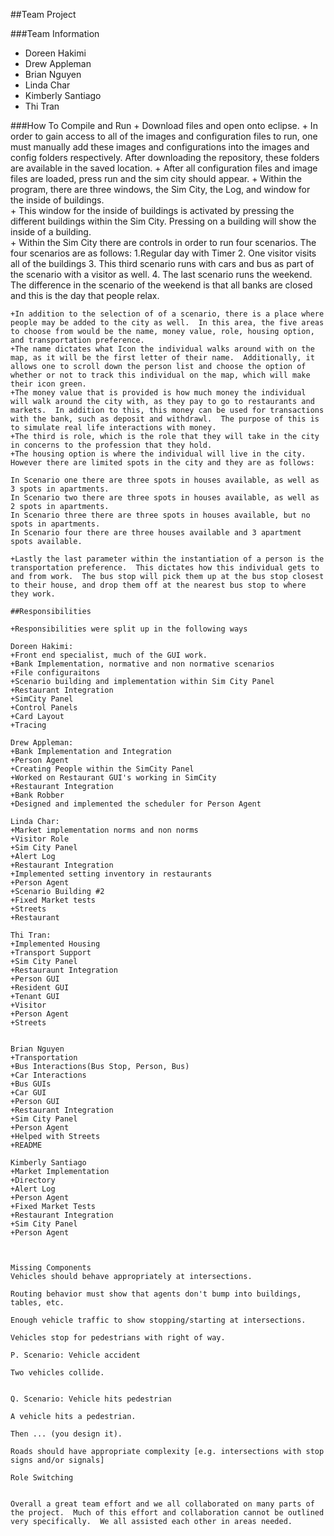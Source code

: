 ##Team Project

###Team Information
  + Doreen Hakimi
  + Drew Appleman
  + Brian Nguyen
  + Linda Char 
  + Kimberly Santiago 
  + Thi Tran
  
  



###How To Compile and Run
	+ Download files and open onto eclipse.
	+ In order to gain access to all of the images and configuration files to run, one must manually add these images and configurations into the images and config folders respectively.  After downloading the repository, these folders are available in the saved location.
	+ After all configuration files and image files are loaded, press run and the sim city should appear. 
	+ Within the program, there are three windows, the Sim City, the Log, and window for the inside of buildings.  
	+ This window for the inside of buildings is activated by pressing the different buildings within the Sim City.  Pressing on a building will show the inside of a building.  
	+ Within the Sim City there are controls in order to run four scenarios.  The four scenarios are as follows: 
	1.Regular day with Timer
 	2. One visitor visits all of the buildings 
 	3. This third scenario runs with cars and bus as part of the scenario with a visitor as well. 
 	4. The last scenario runs the weekend.  The difference in the scenario of the weekend is that all banks are closed and this is the day that people relax. 
 	

	+In addition to the selection of of a scenario, there is a place where people may be added to the city as well.  In this area, the five areas to choose from would be the name, money value, role, housing option, and transportation preference.  
	+The name dictates what Icon the individual walks around with on the map, as it will be the first letter of their name.  Additionally, it allows one to scroll down the person list and choose the option of whether or not to track this individual on the map, which will make their icon green.  
	+The money value that is provided is how much money the individual will walk around the city with, as they pay to go to restaurants and markets.  In addition to this, this money can be used for transactions with the bank, such as deposit and withdrawl.  The purpose of this is to simulate real life interactions with money. 
	+The third is role, which is the role that they will take in the city in concerns to the profession that they hold. 
	+The housing option is where the individual will live in the city.  However there are limited spots in the city and they are as follows:
	
	In Scenario one there are three spots in houses available, as well as 3 spots in apartments.
	In Scenario two there are three spots in houses available, as well as 2 spots in apartments.
	In Scenario three there are three spots in houses available, but no spots in apartments.
	In Scenario four there are three houses available and 3 apartment spots available.
	
	+Lastly the last parameter within the instantiation of a person is the transportation preference.  This dictates how this individual gets to and from work.  The bus stop will pick them up at the bus stop closest to their house, and drop them off at the nearest bus stop to where they work. 
	
	##Responsibilities
	
	+Responsibilities were split up in the following ways 
	
	Doreen Hakimi:
	+Front end specialist, much of the GUI work.
	+Bank Implementation, normative and non normative scenarios
	+File configuraitons 
	+Scenario building and implementation within Sim City Panel
	+Restaurant Integration
	+SimCity Panel 
	+Control Panels
	+Card Layout
	+Tracing
	
	Drew Appleman:
	+Bank Implementation and Integration
	+Person Agent
	+Creating People within the SimCity Panel 
	+Worked on Restaurant GUI's working in SimCity
	+Restaurant Integration
	+Bank Robber
	+Designed and implemented the scheduler for Person Agent

	Linda Char:
	+Market implementation norms and non norms
	+Visitor Role
	+Sim City Panel
	+Alert Log
	+Restaurant Integration
	+Implemented setting inventory in restaurants
	+Person Agent
	+Scenario Building #2
	+Fixed Market tests
	+Streets
	+Restaurant 
	
	Thi Tran:
	+Implemented Housing
	+Transport Support 
	+Sim City Panel 
	+Restauraunt Integration
	+Person GUI
	+Resident GUI
	+Tenant GUI
	+Visitor
	+Person Agent
	+Streets
	
	
	Brian Nguyen
	+Transportation 
	+Bus Interactions(Bus Stop, Person, Bus)
	+Car Interactions 
	+Bus GUIs
	+Car GUI
	+Person GUI
	+Restaurant Integration
	+Sim City Panel
	+Person Agent
	+Helped with Streets
	+README
	
	Kimberly Santiago
	+Market Implementation
	+Directory
	+Alert Log
	+Person Agent
	+Fixed Market Tests 
	+Restaurant Integration
	+Sim City Panel
	+Person Agent
	
	
	
	Missing Components
	Vehicles should behave appropriately at intersections.
	
	Routing behavior must show that agents don't bump into buildings, tables, etc.
	
	Enough vehicle traffic to show stopping/starting at intersections.
	
	Vehicles stop for pedestrians with right of way.
	
	P. Scenario: Vehicle accident
	
	Two vehicles collide.
	
	
	Q. Scenario: Vehicle hits pedestrian
	
	A vehicle hits a pedestrian.
	
	Then ... (you design it).
	
	Roads should have appropriate complexity [e.g. intersections with stop signs and/or signals]
	
	Role Switching 
	
	
	Overall a great team effort and we all collaborated on many parts of the project.  Much of this effort and collaboration cannot be outlined very specifically.  We all assisted each other in areas needed.  
	
	
	
